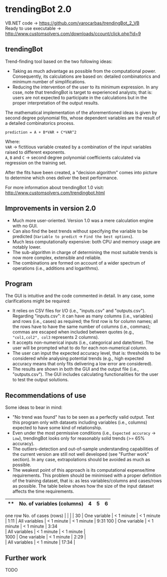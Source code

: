 trendingBot 2.0
===============


VB.NET code -> https://github.com/varocarbas/trendingBot_2_VB<br>
Ready to use executable -> http://www.customsolvers.com/downloads/ccount/click.php?id=9

trendingBot
-----------

Trend-finding tool based on the two following ideas:
* Taking as much advantage as possible from the computational power. Consequently, its calculations are based on: detailed combinatorics and minimum number of simplifications.
* Reducing the intervention of the user to its minimum expression. In any csse, note that trendingBot is target to experienced analysts; that is: users are not expected to participate in the calculations but in the proper interpretation of the output results.

The mathematical implementation of the aforementioned ideas is given by second degree polynomial fits, whose dependent variables are the result of a detailed combinatorics process.

`prediction = A + B*VAR + C*VAR^2`

Where:<br>
`VAR` -> fictitious variable created by a combination of the input variables raised to different exponents.<br>
`A`, `B` and `C` -> second degree polynomial coefficients calculated via regression on the training set.


After the fits have been created, a "decision algorithm" comes into picture to determine which ones deliver the best performance. 

For more information about trendingBot 1.0 visit: http://www.customsolvers.com/trendingbot.html


Improvements in version 2.0
---------------------------

* Much more user-oriented. Version 1.0 was a mere calculation engine with no GUI. 
* Can also find the best trends without specifying the variable to be predicted (`Variable to predict` -> `Find the best options`).
* Much less computationally expensive: both CPU and memory usage are notably lower.
* The sub-algorithm in charge of determining the most suitable trends is now more complex, extensible and reliable.
* The combinations are formed on account of a wider spectrum of operations (i.e., additions and logarithms). 


Program
-------

The GUI is intuitive and the code commented in detail. In any case, some clarifications might be required:

* It relies on CSV files for I/O (i.e., "inputs.csv" and "outputs.csv"). Regarding "inputs.csv": it can have as many columns (i.e., variables) and rows (i.e., cases) as required; the first row is for column names; all the rows have to have the same number of columns (i.e., commas); commas are escaped when included between quotes (e.g., `"col1,col2", col3` represents 2 columns).
* It accepts non-numerical inputs (i.e., categorical and date/time). The user will be prompted what to do for each non-numerical column.
* The user can input the expected accuracy level, that is: thresholds to be considered while analysing potential trends (e.g., high expected accuracy means that only fits delivering a low error are considered).
* The results are shown in both the GUI and the output file (i.e., "outputs.csv"). The GUI includes calculating functionalities for the user to test the output solutions.


Recommendations of use
----------------------

Some ideas to bear in mind:
* "No trend was found" has to be seen as a perfectly valid output. Test this program only with datasets including variables (i.e., columns) expected to have some kind of relationship.
* Even under the most permissive conditions (i.e., `Expected accuracy` -> `Low`), trendingBot looks only for reasonably solid trends (>= 65% accuracy).
* The outliers-detection and out-of-sample understanding capabilities of the current version are still not well developed (see "Further work" section). In any case, extrapolations should be avoided as much as possible.
* The weakest point of this approach is its computational expense/time requirements. This problem should be minimised with a proper definition of the training dataset, that is: as less variables/columns and cases/rows as possible. The table below shows how the size of the input dataset affects the time requirements.


** | No. of variables (columns) | 4 | 5 | 6 
----|:---:|:---:|:---:|:---:
one row
No. of cases (rows) |  |  |  | 
30 | One variable | < 1 minute | < 1 minute |  1:11
 | All variables | < 1 minute | < 1 minute | 9:31 
100 | One variable | < 1 minute | < 1 minute | 3:34  
 | All variables | < 1 minute | < 1 minute  |  
1000 | One variable | < 1 minute | 2:29  |  
 | All variables | < 1 minute | 17:34 |  


Further work
------------

TODO
